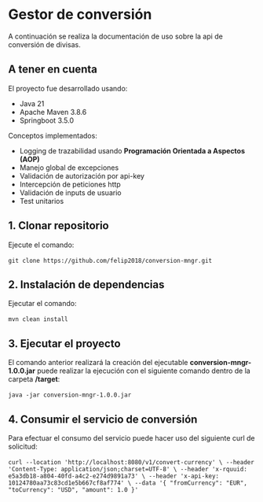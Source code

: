 # Gestor de conversión
A continuación se realiza la documentación de uso sobre la api 
de conversión de divisas.<br>

## A tener en cuenta
El proyecto fue desarrollado usando:<br>
* Java 21
* Apache Maven 3.8.6
* Springboot 3.5.0

Conceptos implementados:<br>
* Logging de trazabilidad usando **Programación Orientada a Aspectos (AOP)**
* Manejo global de excepciones
* Validación de autorización por api-key
* Intercepción de peticiones http
* Validación de inputs de usuario
* Test unitarios


## 1. Clonar repositorio
Ejecute el comando:<br><br>
``git clone https://github.com/felip2018/conversion-mngr.git``

## 2. Instalación de dependencias
Ejecutar el comando:<br><br>
``mvn clean install``

## 3. Ejecutar el proyecto
El comando anterior realizará la creación del ejecutable **conversion-mngr-1.0.0.jar**
puede realizar la ejecución con el siguiente comando dentro de la carpeta **/target**:<br><br>
``java -jar conversion-mngr-1.0.0.jar``

## 4. Consumir el servicio de conversión
Para efectuar el consumo del servicio puede hacer uso del siguiente curl de solicitud:<br><br>
``
curl --location 'http://localhost:8080/v1/convert-currency' \
--header 'Content-Type: application/json;charset=UTF-8' \
--header 'x-rquuid: e5a3db18-a804-40fd-a4c2-e274d9891a73' \
--header 'x-api-key: 10124780aa73c83cd1e5b667cf8af774' \
--data '{
    "fromCurrency": "EUR",
    "toCurrency": "USD",
    "amount": 1.0
}'
``